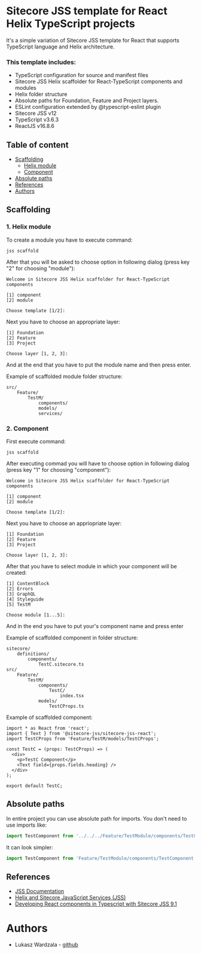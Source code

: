 # Sitecore JSS template for React Helix TypeScript projects

It's a simple variation of Sitecore JSS template for React that supports TypeScript language and Helix architecture.

### This template includes:
- TypeScript configuration for source and manifest files
- Sitecore JSS Helix scaffolder for React-TypeScript components and modules
- Helix folder structure
- Absolute paths for Foundation, Feature and Project layers.
- ESLint configuration extended by @typescript-eslint plugin
- Sitecore JSS v12
- TypeScript v3.6.3
- ReactJS v16.8.6

## Table of content

- [Scaffolding](#scaffolding)
    - [Helix module](#helix-module)
    - [Component](#component)
- [Absolute paths](#absolute-paths)
- [References](#references)
- [Authors](#authors)

## Scaffolding

### 1. Helix module
To create a module you have to execute command:
```
jss scaffold
```

After that you will be asked to choose option in following dialog (press key "2" for choosing "module"):
```
Welcome in Sitecore JSS Helix scaffolder for React-TypeScript components

[1] component
[2] module

Choose template [1/2]:
```

Next you have to choose an appropriate layer:
```
[1] Foundation
[2] Feature
[3] Project

Choose layer [1, 2, 3]:
```

And at the end that you have to put the module name and then press enter.

Example of scaffolded module folder structure:
```
src/
    Feature/
        TestM/
            components/
            models/
            services/
```

### 2. Component
First execute command:

```
jss scaffold
```

After executing commad you will have to choose option in following dialog (press key "1" for choosing "component"):

```
Welcome in Sitecore JSS Helix scaffolder for React-TypeScript components

[1] component
[2] module

Choose template [1/2]:
```

Next you have to choose an appriopriate layer:

```
[1] Foundation
[2] Feature
[3] Project

Choose layer [1, 2, 3]:
```

After that you have to select module in which your component will be created:

```
[1] ContentBlock
[2] Errors
[3] GraphQL
[4] Styleguide
[5] TestM

Choose module [1...5]:
```

And in the end you have to put your's component name and press enter

Example of scaffolded component in folder structure:
```
sitecore/
    definitions/
        components/
            TestC.sitecore.ts
src/
    Feature/
        TestM/
            components/
                TestC/
                    index.tsx
            models/
                TestCProps.ts
```

Example of scaffolded component:
```tsx
import * as React from 'react';
import { Text } from '@sitecore-jss/sitecore-jss-react';
import TestCProps from 'Feature/TestM/models/TestCProps';

const TestC = (props: TestCProps) => (
  <div>
    <p>TestC Component</p>
    <Text field={props.fields.heading} />
  </div>
);

export default TestC;
```

## Absolute paths

In entire project you can use absolute path for imports.
You don't need to use imports like:
```ts
import TestComponent from '../../../Feature/TestModule/components/TestComponent';
```

It can look simpler:
```ts
import TestComponent from 'Feature/TestModule/components/TestComponent';
```

## References
- [JSS Documentation](https://jss.sitecore.com/docs)
- [Helix and Sitecore JavaScript Services (JSS)](https://www.jflh.ca/2018-10-13-helix-and-sitecore-javascript-services)
- [Developing React components in Typescript with Sitecore JSS 9.1](https://www.sergevandenoever.nl/sitecore_jss_typescript/)

# Authors
- Lukasz Wardzala - [github]()